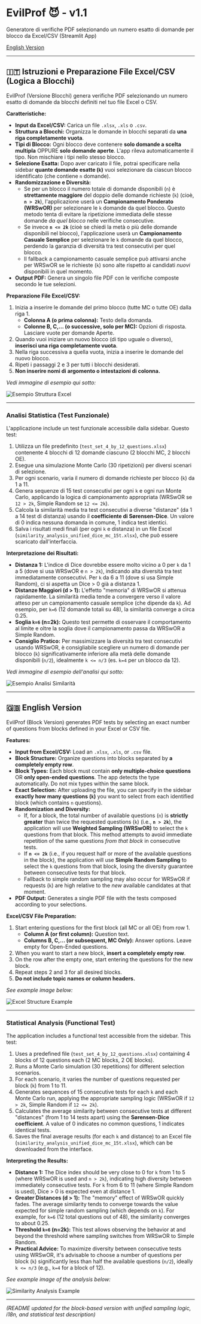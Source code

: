 # EvilProf 😈 - v1.1

Generatore di verifiche PDF selezionando un numero esatto di domande per blocco da Excel/CSV (Streamlit App)

[English Version](#english-version)

---

## 🇮🇹 Istruzioni e Preparazione File Excel/CSV (Logica a Blocchi)

EvilProf (Versione Blocchi) genera verifiche PDF selezionando un numero esatto di domande da blocchi definiti nel tuo file Excel o CSV.

**Caratteristiche:**

* **Input da Excel/CSV:** Carica un file `.xlsx`, `.xls` o `.csv`.
* **Struttura a Blocchi:** Organizza le domande in blocchi separati da **una riga completamente vuota**.
* **Tipi di Blocco:** Ogni blocco deve contenere **solo domande a scelta multipla** OPPURE **solo domande aperte**. L'app rileva automaticamente il tipo. Non mischiare i tipi nello stesso blocco.
* **Selezione Esatta:** Dopo aver caricato il file, potrai specificare nella sidebar **quante domande esatte (`k`)** vuoi selezionare da ciascun blocco identificato (che contiene `n` domande).
* **Randomizzazione e Diversità:**
    * Se per un blocco il numero totale di domande disponibili (`n`) è **strettamente maggiore** del doppio delle domande richieste (`k`) (cioè, **`n > 2k`**), l'applicazione userà un **Campionamento Ponderato (WRSwOR)** per selezionare le `k` domande da quel blocco. Questo metodo tenta di evitare la ripetizione immediata delle stesse domande *da quel blocco* nelle verifiche consecutive.
    * Se invece **`n <= 2k`** (cioè se chiedi la metà o più delle domande disponibili nel blocco), l'applicazione userà un **Campionamento Casuale Semplice** per selezionare le `k` domande da quel blocco, perdendo la garanzia di diversità tra test consecutivi per quel blocco.
    * Il fallback a campionamento casuale semplice può attivarsi anche per WRSwOR se le richieste (`k`) sono alte rispetto ai candidati *nuovi* disponibili in quel momento.
* **Output PDF:** Genera un singolo file PDF con le verifiche composte secondo le tue selezioni.

**Preparazione File Excel/CSV:**

1.  Inizia a inserire le domande del primo blocco (tutte MC o tutte OE) dalla riga 1.
    * **Colonna A (o prima colonna):** Testo della domanda.
    * **Colonne B, C,... (o successive, solo per MC):** Opzioni di risposta. Lasciare vuote per domande Aperte.
2.  Quando vuoi iniziare un nuovo blocco (di tipo uguale o diverso), **inserisci una riga completamente vuota**.
3.  Nella riga successiva a quella vuota, inizia a inserire le domande del nuovo blocco.
4.  Ripeti i passaggi 2 e 3 per tutti i blocchi desiderati.
5.  **Non inserire nomi di argomento o intestazioni di colonna.**

*Vedi immagine di esempio qui sotto:*

![Esempio Struttura Excel](excel_example.jpg)

---

### Analisi Statistica (Test Funzionale)

L'applicazione include un test funzionale accessibile dalla sidebar. Questo test:

1.  Utilizza un file predefinito (`test_set_4_by_12_questions.xlsx`) contenente 4 blocchi di 12 domande ciascuno (2 blocchi MC, 2 blocchi OE).
2.  Esegue una simulazione Monte Carlo (30 ripetizioni) per diversi scenari di selezione.
3.  Per ogni scenario, varia il numero di domande richieste per blocco (`k`) da 1 a 11.
4.  Genera sequenze di 15 test consecutivi per ogni `k` e ogni run Monte Carlo, applicando la logica di campionamento appropriata (WRSwOR se `12 > 2k`, Simple Random se `12 <= 2k`).
5.  Calcola la similarità media tra test consecutivi a diverse "distanze" (da 1 a 14 test di distanza) usando il **coefficiente di Sørensen-Dice**. Un valore di 0 indica nessuna domanda in comune, 1 indica test identici.
6.  Salva i risultati medi finali (per ogni `k` e distanza) in un file Excel (`similarity_analysis_unified_dice_mc_15t.xlsx`), che può essere scaricato dall'interfaccia.

**Interpretazione dei Risultati:**

* **Distanza 1:** L'indice di Dice dovrebbe essere molto vicino a 0 per `k` da 1 a 5 (dove si usa WRSwOR e `n > 2k`), indicando alta diversità tra test immediatamente consecutivi. Per `k` da 6 a 11 (dove si usa Simple Random), ci si aspetta un Dice > 0 già a distanza 1.
* **Distanze Maggiori (d > 1):** L'effetto "memoria" di WRSwOR si attenua rapidamente. La similarità media tende a convergere verso il valore atteso per un campionamento casuale semplice (che dipende da `k`). Ad esempio, per `k=6` (12 domande totali su 48), la similarità converge a circa 0.25.
* **Soglia `k=6` (n=2k):** Questo test permette di osservare il comportamento al limite e oltre la soglia dove il campionamento passa da WRSwOR a Simple Random.
* **Consiglio Pratico:** Per massimizzare la diversità tra test consecutivi usando WRSwOR, è consigliabile scegliere un numero di domande per blocco (`k`) significativamente inferiore alla metà delle domande disponibili (`n/2`), idealmente `k <= n/3` (es. `k=4` per un blocco da 12).

*Vedi immagine di esempio dell'analisi qui sotto:*

![Esempio Analisi Similarità](analisi.jpg)

---

## 🇬🇧 English Version <a name="english-version"></a>

EvilProf (Block Version) generates PDF tests by selecting an exact number of questions from blocks defined in your Excel or CSV file.

**Features:**

* **Input from Excel/CSV:** Load an `.xlsx`, `.xls`, or `.csv` file.
* **Block Structure:** Organize questions into blocks separated by **a completely empty row**.
* **Block Types:** Each block must contain **only multiple-choice questions** OR **only open-ended questions**. The app detects the type automatically. Do not mix types within the same block.
* **Exact Selection:** After uploading the file, you can specify in the sidebar **exactly how many questions (`k`)** you want to select from each identified block (which contains `n` questions).
* **Randomization and Diversity:**
    * If, for a block, the total number of available questions (`n`) is **strictly greater** than twice the requested questions (`k`) (i.e., **`n > 2k`**), the application will use **Weighted Sampling (WRSwOR)** to select the `k` questions from that block. This method attempts to avoid immediate repetition of the same questions *from that block* in consecutive tests.
    * If **`n <= 2k`** (i.e., if you request half or more of the available questions in the block), the application will use **Simple Random Sampling** to select the `k` questions from that block, losing the diversity guarantee between consecutive tests for that block.
    * Fallback to simple random sampling may also occur for WRSwOR if requests (`k`) are high relative to the *new* available candidates at that moment.
* **PDF Output:** Generates a single PDF file with the tests composed according to your selections.

**Excel/CSV File Preparation:**

1.  Start entering questions for the first block (all MC or all OE) from row 1.
    * **Column A (or first column):** Question text.
    * **Columns B, C,... (or subsequent, MC Only):** Answer options. Leave empty for Open-Ended questions.
2.  When you want to start a new block, **insert a completely empty row**.
3.  On the row after the empty one, start entering the questions for the new block.
4.  Repeat steps 2 and 3 for all desired blocks.
5.  **Do not include topic names or column headers.**

*See example image below:*

![Excel Structure Example](excel_example.jpg)

---

### Statistical Analysis (Functional Test)

The application includes a functional test accessible from the sidebar. This test:

1.  Uses a predefined file (`test_set_4_by_12_questions.xlsx`) containing 4 blocks of 12 questions each (2 MC blocks, 2 OE blocks).
2.  Runs a Monte Carlo simulation (30 repetitions) for different selection scenarios.
3.  For each scenario, it varies the number of questions requested per block (`k`) from 1 to 11.
4.  Generates sequences of 15 consecutive tests for each `k` and each Monte Carlo run, applying the appropriate sampling logic (WRSwOR if `12 > 2k`, Simple Random if `12 <= 2k`).
5.  Calculates the average similarity between consecutive tests at different "distances" (from 1 to 14 tests apart) using the **Sørensen-Dice coefficient**. A value of 0 indicates no common questions, 1 indicates identical tests.
6.  Saves the final average results (for each `k` and distance) to an Excel file (`similarity_analysis_unified_dice_mc_15t.xlsx`), which can be downloaded from the interface.

**Interpreting the Results:**

* **Distance 1:** The Dice index should be very close to 0 for `k` from 1 to 5 (where WRSwOR is used and `n > 2k`), indicating high diversity between immediately consecutive tests. For `k` from 6 to 11 (where Simple Random is used), Dice > 0 is expected even at distance 1.
* **Greater Distances (d > 1):** The "memory" effect of WRSwOR quickly fades. The average similarity tends to converge towards the value expected for simple random sampling (which depends on `k`). For example, for `k=6` (12 total questions out of 48), the similarity converges to about 0.25.
* **Threshold `k=6` (n=2k):** This test allows observing the behavior at and beyond the threshold where sampling switches from WRSwOR to Simple Random.
* **Practical Advice:** To maximize diversity between consecutive tests using WRSwOR, it's advisable to choose a number of questions per block (`k`) significantly less than half the available questions (`n/2`), ideally `k <= n/3` (e.g., `k=4` for a block of 12).

*See example image of the analysis below:*

![Similarity Analysis Example](analisi.jpg)

---

*(README updated for the block-based version with unified sampling logic, i18n, and statistical test description)*
